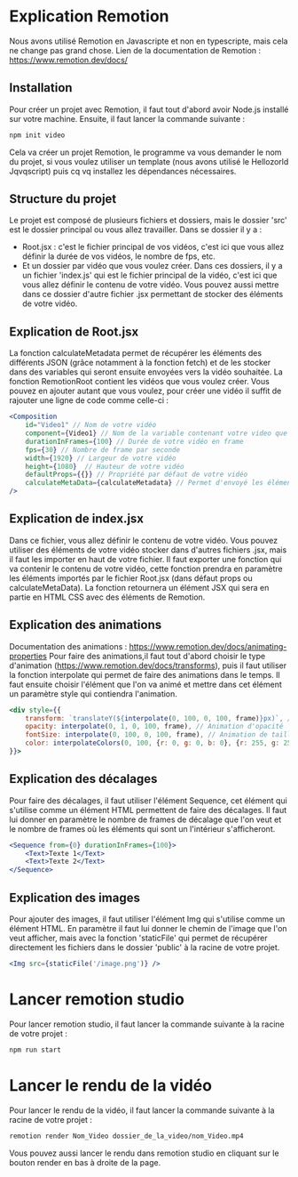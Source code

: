 # Explication Remotion

Nous avons utilisé Remotion en Javascripte et non en typescripte, mais cela ne change pas grand chose. 
Lien de la documentation de Remotion : https://www.remotion.dev/docs/ 

## Installation

Pour créer un projet avec Remotion, il faut tout d'abord avoir Node.js installé sur votre machine.
Ensuite, il faut lancer la commande suivante : 
```bash
npm init video
```
Cela va créer un projet Remotion, le programme va vous demander le nom du projet, si vous voulez utiliser un template (nous avons utilisé le Hellozorld Jqvqscript) puis cq vq installez les dépendances nécessaires.

## Structure du projet

Le projet est composé de plusieurs fichiers et dossiers, mais le dossier 'src' est le dossier principal ou vous allez travailler.
Dans se dossier il y a : 
- Root.jsx : c'est le fichier principal de vos vidéos, c'est ici que vous allez définir la durée de vos vidéos, le nombre de fps, etc.
- Et un dossier par vidéo que vous voulez créer. Dans ces dossiers, il y a un fichier 'index.js' qui est le fichier principal de la vidéo, c'est ici que vous allez définir le contenu de votre vidéo. Vous pouvez aussi mettre dans ce dossier d'autre fichier .jsx permettant de stocker des éléments de votre vidéo. 

## Explication de Root.jsx

La fonction calculateMetadata permet de récupérer les éléments des différents JSON (grâce notamment à la fonction fetch) et de les stocker dans des variables qui seront ensuite envoyées vers la vidéo souhaitée.
La fonction RemotionRoot contient les vidéos que vous voulez créer. Vous pouvez en ajouter autant que vous voulez, pour créer une vidéo il suffit de rajouter une ligne de code comme celle-ci : 
```jsx
<Composition 
    id="Video1" // Nom de votre vidéo
    component={Video1} // Nom de la variable contenant votre video que vous aurez importer en haut de votre fichier (import Video1 from './Video1')
    durationInFrames={100} // Durée de votre vidéo en frame
    fps={30} // Nombre de frame par seconde
    width={1920} // Largeur de votre vidéo
    height={1080}  // Hauteur de votre vidéo
    defaultProps={{}} // Propriété par défaut de votre vidéo
    calculateMetaData={calculateMetadata} // Permet d'envoyé les éléments des différents JSON dans votre vidéo (Pas obligatoire, peux etre remplacer par defaultProps)
/>
```

## Explication de index.jsx

Dans ce fichier, vous allez définir le contenu de votre vidéo. Vous pouvez utiliser des éléments de votre vidéo stocker dans d'autres fichiers .jsx, mais il faut les importer en haut de votre fichier.
Il faut exporter une fonction qui va contenir le contenu de votre vidéo, cette fonction prendra en paramètre les éléments importés par le fichier Root.jsx (dans défaut props ou calculateMetaData). La fonction retournera un élément JSX qui sera en partie en HTML CSS avec des éléments de Remotion.

## Explication des animations

Documentation des animations : https://www.remotion.dev/docs/animating-properties
Pour faire des animations,il faut tout d'abord choisir le type d'animation (https://www.remotion.dev/docs/transforms), puis il faut utiliser la fonction interpolate qui permet de faire des animations dans le temps. Il faut ensuite choisir l'élément que l'on va animé et mettre dans cet élément un paramètre style qui contiendra l'animation. 
```jsx
<div style={{
    transform: `translateY(${interpolate(0, 100, 0, 100, frame)}px)`, // Animation de translation en Y
    opacity: interpolate(0, 1, 0, 100, frame), // Animation d'opacité
    fontSize: interpolate(0, 100, 0, 100, frame), // Animation de taille de police
    color: interpolateColors(0, 100, {r: 0, g: 0, b: 0}, {r: 255, g: 255, b: 255}, frame), // Animation de couleur
}}>
```

## Explication des décalages

Pour faire des décalages, il faut utiliser l'élément Sequence, cet élément qui s'utilise comme un élément HTML permettent de faire des décalages. Il faut lui donner en paramètre le nombre de frames de décalage que l'on veut et le nombre de frames où les éléments qui sont un l'intérieur s'afficheront. 
```jsx
<Sequence from={0} durationInFrames={100}>
    <Text>Texte 1</Text>
    <Text>Texte 2</Text>
</Sequence>
```

## Explication des images

Pour ajouter des images, il faut utiliser l'élément Img qui s'utilise comme un élément HTML. En paramètre il faut lui donner le chemin de l'image que l'on veut afficher, mais avec la fonction 'staticFile' qui permet de récupérer directement les fichiers dans le dossier 'public' à la racine de votre projet.
```jsx
<Img src={staticFile('/image.png')} />
```

# Lancer remotion studio

Pour lancer remotion studio, il faut lancer la commande suivante à la racine de votre projet : 
```bash
npm run start
```

# Lancer le rendu de la vidéo

Pour lancer le rendu de la vidéo, il faut lancer la commande suivante à la racine de votre projet : 
```bash
remotion render Nom_Video dossier_de_la_video/nom_Video.mp4
```
Vous pouvez aussi lancer le rendu dans remotion studio en cliquant sur le bouton render en bas à droite de la page.